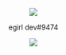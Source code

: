 <p align="center">  
<img src="https://user-images.githubusercontent.com/117775515/202331719-c293d2d4-fa97-4424-b174-d1ba03b8bbc9.gif">
</p>
<p align="center">
    egirl dev#9474
<p align="center">  
<img src="https://komarev.com/ghpvc/?username=dev6920&color=grey">
</p>



